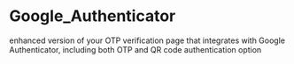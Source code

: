 # Google_Authenticator
enhanced version of your OTP verification page that integrates with Google Authenticator, including both OTP and QR code authentication option
